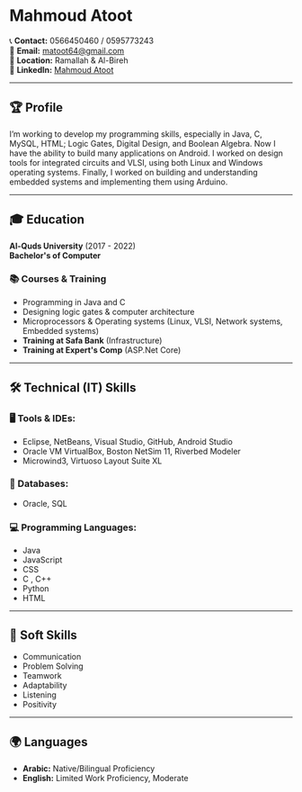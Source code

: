 # Mahmoud Atoot

📞 **Contact:** 0566450460 / 0595773243  
📧 **Email:** matoot64@gmail.com  
📍 **Location:** Ramallah & Al-Bireh  
🔗 **LinkedIn:** [Mahmoud Atoot](https://www.linkedin.com/in/mahmoud-atoot-073210362/)

---

## 🏆 Profile
I’m working to develop my programming skills, especially in Java, C, MySQL, HTML; Logic Gates, Digital Design, and Boolean Algebra. Now I have the ability to build many applications on Android. I worked on design tools for integrated circuits and VLSI, using both Linux and Windows operating systems. Finally, I worked on building and understanding embedded systems and implementing them using Arduino.

---

## 🎓 Education
**Al-Quds University** (2017 - 2022)  
**Bachelor's of Computer**

### 📚 **Courses & Training**
- Programming in Java and C
- Designing logic gates & computer architecture
- Microprocessors & Operating systems (Linux, VLSI, Network systems, Embedded systems)
- **Training at Safa Bank** (Infrastructure)
- **Training at Expert's Comp** (ASP.Net Core)

---

## 🛠️ Technical (IT) Skills
### **🖥️ Tools & IDEs:**
- Eclipse, NetBeans, Visual Studio, GitHub, Android Studio
- Oracle VM VirtualBox, Boston NetSim 11, Riverbed Modeler
- Microwind3, Virtuoso Layout Suite XL

### **💾 Databases:**
- Oracle, SQL

### **💻 Programming Languages:**
- Java 
- JavaScript
- CSS
- C , C++
- Python
- HTML
---

## 🤝 Soft Skills
- Communication
- Problem Solving
- Teamwork
- Adaptability
- Listening
- Positivity

---

## 🌍 Languages
- **Arabic:** Native/Bilingual Proficiency
- **English:** Limited Work Proficiency, Moderate
